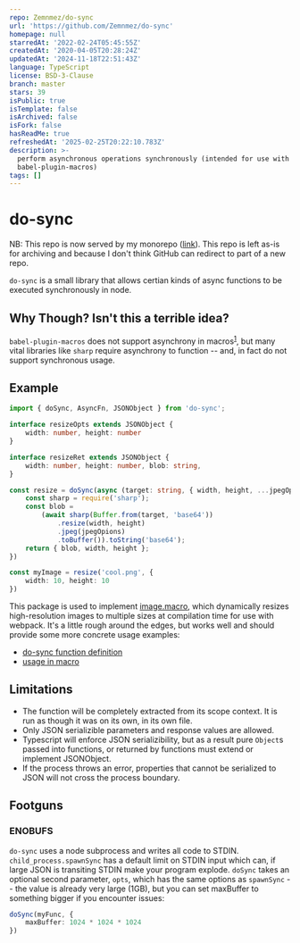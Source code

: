 ```yaml
---
repo: Zemnmez/do-sync
url: 'https://github.com/Zemnmez/do-sync'
homepage: null
starredAt: '2022-02-24T05:45:55Z'
createdAt: '2020-04-05T20:28:24Z'
updatedAt: '2024-11-18T22:51:43Z'
language: TypeScript
license: BSD-3-Clause
branch: master
stars: 39
isPublic: true
isTemplate: false
isArchived: false
isFork: false
hasReadMe: true
refreshedAt: '2025-02-25T20:22:10.783Z'
description: >-
  perform asynchronous operations synchronously (intended for use with
  babel-plugin-macros)
tags: []
---
```


do-sync
========

NB: This repo is now served by my monorepo ([link](https://github.com/Zemnmez/monorepo/tree/main/ts/do-sync)). This repo is left as-is for archiving and because I don't think GitHub can redirect to part of a new repo.


`do-sync` is a small library that allows certian kinds of async functions to be executed synchronously in node.

Why Though? Isn't this a terrible idea?
---------------------------------------

`babel-plugin-macros` does not support asynchrony in macros<sup>[1]</sup>, but many vital libraries like `sharp` require asynchrony to function -- and, in fact do not support synchronous usage.

Example
-------

```typescript
import { doSync, AsyncFn, JSONObject } from 'do-sync';

interface resizeOpts extends JSONObject {
    width: number, height: number
}

interface resizeRet extends JSONObject {
    width: number, height: number, blob: string,
}

const resize = doSync(async (target: string, { width, height, ...jpegOpions }: resizeOpts): Promise<resizeRet> => {
    const sharp = require('sharp');
    const blob = 
        (await sharp(Buffer.from(target, 'base64'))
            .resize(width, height)
            .jpeg(jpegOpions)
            .toBuffer()).toString('base64');
    return { blob, width, height };
})

const myImage = resize('cool.png', {
    width: 10, height: 10
})
```

This package is used to implement [image.macro], which dynamically resizes high-resolution images to multiple sizes at compilation time for use with webpack. It's a little rough around the edges, but works well and should provide some more concrete usage examples:

- [do-sync function definition](https://github.com/Zemnmez/image.macro/blob/master/src/resize.ts#L41)
- [usage in macro](https://github.com/Zemnmez/image.macro/blob/ab403a25ca517da8cb749d11c9248479beaebd71/src/image.macro.ts#L84)

Limitations
-----------
- The function will be completely extracted from its scope context. It is run as though it was on its own, in its own file.
- Only JSON serializible parameters and response values are allowed.
- Typescript will enforce JSON serializibility, but as a result
pure `Object`s passed into functions, or returned by functions must extend
or implement JSONObject.
- If the process throws an error, properties that cannot be serialized to JSON will not cross the process boundary.

[1]: https://github.com/kentcdodds/babel-plugin-macros/issues/62#issuecomment-387155622


Footguns
--------
### ENOBUFS
`do-sync` uses a node subprocess and writes all code to STDIN. `child_process.spawnSync` has a default limit on STDIN input which can, if large JSON is transiting STDIN make your program explode. `doSync` takes an optional second parameter, `opts`, which has the same options as `spawnSync` -- the value is already very large (1GB), but you can set maxBuffer to something bigger if you encounter issues:

```typescript
doSync(myFunc, {
    maxBuffer: 1024 * 1024 * 1024
})
```

[image.macro]: https://github.com/Zemnmez/image.macro/blob/ab403a25ca517da8cb749d11c9248479beaebd71/src/resize.ts
[issue]: https://github.com/Zemnmez/do-sync/issues
